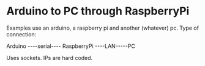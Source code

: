 # Arduino to PC through RaspberryPi

Examples use an arduino, a raspberry pi and another (whatever) pc.
Type of connection:

Arduino ----serial---- RaspberryPi ----LAN-----PC

Uses sockets. IPs are hard coded.
